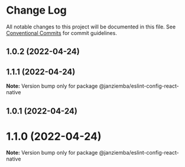 # Change Log

All notable changes to this project will be documented in this file.
See [Conventional Commits](https://conventionalcommits.org) for commit guidelines.

## 1.0.2 (2022-04-24)

## 1.1.1 (2022-04-24)

**Note:** Version bump only for package @janziemba/eslint-config-react-native

## 1.0.1 (2022-04-24)

# 1.1.0 (2022-04-24)

**Note:** Version bump only for package @janziemba/eslint-config-react-native
